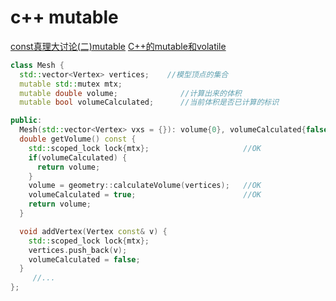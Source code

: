 # c++ mutable

[const真理大讨论(二)mutable](https://zhuanlan.zhihu.com/p/272240421)
[C++的mutable和volatile](https://blog.csdn.net/AAA123524457/article/details/80967330)

```cpp
class Mesh {
  std::vector<Vertex> vertices;    //模型顶点的集合
  mutable std::mutex mtx;
  mutable double volume;              //计算出来的体积
  mutable bool volumeCalculated;      //当前体积是否已计算的标识

public:
  Mesh(std::vector<Vertex> vxs = {}): volume{0}, volumeCalculated{false}, vertices(std::move(vxs)) {}
  double getVolume() const {
    std::scoped_lock lock{mtx};                     //OK
    if(volumeCalculated) {
      return volume;
    }
    volume = geometry::calculateVolume(vertices);   //OK
    volumeCalculated = true;                        //OK
    return volume;
  }

  void addVertex(Vertex const& v) {
    std::scoped_lock lock{mtx};
    vertices.push_back(v);
    volumeCalculated = false;
  }
     //...
};
```
